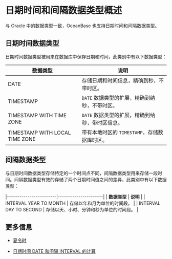 日期时间和间隔数据类型概述 
==================================



与 Oracle 中的数据类型一致，OceanBase 也支持日期时间和间隔数据类型。

日期时间数据类型 
--------------------

日期时间数据类型被用来在数据库中保存日期和时间，此类别中有以下数据类型：


|              数据类型              |              说明              |
|--------------------------------|------------------------------|
| DATE                           | 存储日期和时间信息，精确到秒，不带时区。         |
| TIMESTAMP                      | `DATE` 数据类型的扩展，精确到纳秒，不带时区。   |
| TIMESTAMP WITH TIME ZONE       | `DATE` 数据类型的扩展，精确到纳秒，带时区信息。  |
| TIMESTAMP WITH LOCAL TIME ZONE | 带有本地时区的 `TIMESTAMP`，存储数据库时区。 |



间隔数据类型 
------------------

与日期时间数据类型存储特定的一个时间点不同，间隔数据类型用来存储一段时间。间隔数据类型有效的存储了两个日期时间值之间的差异，此类别中有以下数据类型：


|------------------------|----------------------|
| **数据类型**               | **说明**               |
| INTERVAL YEAR TO MONTH | 存储以年和月为单位的时间段。       |
| INTERVAL DAY TO SECOND | 存储以天、小时、分钟和秒为单位的时间段。 |



更多信息 
----------------

* [夏令时](/zh-CN/11.sql-reference-oracle-mode/3.basic-elements-1/1.built-in-data-types/4.date-time-and-interval-data-types/4.timestamp-with-time-zone-data-type.md)

  

* [日期时间 DATE 和间隔 INTERVAL 的计算](/zh-CN/11.sql-reference-oracle-mode/3.basic-elements-1/1.built-in-data-types/4.date-time-and-interval-data-types/8.calculation-of-date-time-and-interval.md)

  



